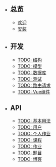 - ## 总览
    - [欢迎](/{{route}}/{{version}}/overview)
    - [安装](/{{route}}/{{version}}/install)
- ## 开发
    - [TODO: 结构](#)
    - [TODO: 模型](#)
    - [TODO: 数据库](#)
    - [TODO: 测试](#)
    - [TODO: 路由请求](#)
    - [TODO: Vue组件](#)
- ## API
    - [TODO: 基本用法](#)
    - [TODO: 用户](#)
    - [TODO: 个人作业](#)
    - [TODO: 课程](#)
    - [TODO: 作业](#)
    - [TODO: 题目](#)
    - [TODO: 博客](#)
